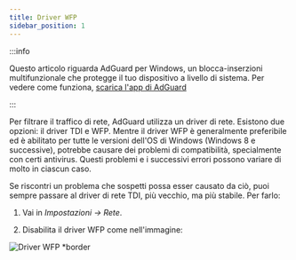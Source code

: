 ```yaml
---
title: Driver WFP
sidebar_position: 1
---
```


:::info

Questo articolo riguarda AdGuard per Windows, un blocca-inserzioni multifunzionale che protegge il tuo dispositivo a livello di sistema. Per vedere come funziona, [scarica l'app di AdGuard](https://agrd.io/download-kb-adblock)

:::

Per filtrare il traffico di rete, AdGuard utilizza un driver di rete. Esistono due opzioni: il driver TDI e WFP. Mentre il driver WFP è generalmente preferibile ed è abilitato per tutte le versioni dell'OS di Windows (Windows 8 e successive), potrebbe causare dei problemi di compatibilità, specialmente con certi antivirus. Questi problemi e i successivi errori possono variare di molto in ciascun caso.

Se riscontri un problema che sospetti possa esser causato da ciò, puoi sempre passare al driver di rete TDI, più vecchio, ma più stabile. Per farlo:

1. Vai in *Impostazioni → Rete*.

2. Disabilita il driver WFP come nell'immagine:

![Driver WFP *border](https://cdn.adtidy.org/content/kb/ad_blocker/windows/solving-problems/wfp-driver.png)
